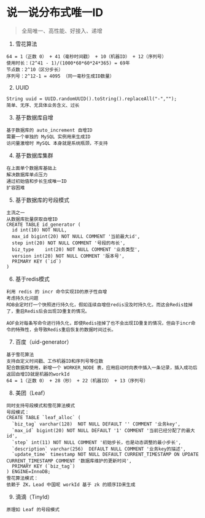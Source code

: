 # 说一说分布式唯一ID
> 全局唯一、高性能、好接入、递增

1. 雪花算法
```properties
64 = 1（正数 0） + 41（毫秒时间戳） + 10（机器ID） + 12（序列号）
使用时长：(2^41 - 1)/(1000*60*60*24*365) = 69年
节点数：2^10（区分步长）
序列号：2^12-1 = 4095 （同一毫秒生成ID数量）
```

2. UUID
```properties
String uuid = UUID.randomUUID().toString().replaceAll("-","");
简单、无序、无具体业务含义、过长
```

3. 基于数据库自增
```properties
基于数据库的 auto_increment 自增ID
需要一个单独的 MySQL 实例用来生成ID
访问量激增时 MySQL 本身就是系统瓶颈，不支持
```

4. 基于数据库集群
```properties
在上面单个数据库基础上
解决数据库单点压力
通过初始值和步长生成唯一ID
扩容困难
```

5. 基于数据库的号段模式
```properties
主流之一
从数据库批量获取自增ID
CREATE TABLE id_generator (
  id int(10) NOT NULL,
  max_id bigint(20) NOT NULL COMMENT '当前最大id',
  step int(20) NOT NULL COMMENT '号段的布长',
  biz_type    int(20) NOT NULL COMMENT '业务类型',
  version int(20) NOT NULL COMMENT '版本号',
  PRIMARY KEY (`id`)
) 
```

6. 基于redis模式
```properties
利用 redis 的 incr 命令实现ID的原子性自增
考虑持久化问题
RDB会定时打一个快照进行持久化，假如连续自增但redis没及时持久化，而这会Redis挂掉了，重启Redis后会出现ID重复的情况。

AOF会对每条写命令进行持久化，即使Redis挂掉了也不会出现ID重复的情况，但由于incr命令的特殊性，会导致Redis重启恢复的数据时间过长。
```

7. 百度（uid-generator）
```properties
基于雪花算法
支持自定义时间戳、工作机器ID和序列号等位数
配合数据库使用，新增一个 WORKER_NODE 表，应用启动时向表中插入一条记录，插入成功后返回自增ID就是机器的workId
64 = 1（正数 0） + 28（秒） + 22（机器ID） + 13（序列号）
```

8. 美团（Leaf）
```properties
同时支持号段模式和雪花算法模式
号段模式：
CREATE TABLE `leaf_alloc` (
  `biz_tag` varchar(128)  NOT NULL DEFAULT '' COMMENT '业务key',
  `max_id` bigint(20) NOT NULL DEFAULT '1' COMMENT '当前已经分配了的最大id',
  `step` int(11) NOT NULL COMMENT '初始步长，也是动态调整的最小步长',
  `description` varchar(256)  DEFAULT NULL COMMENT '业务key的描述',
  `update_time` timestamp NOT NULL DEFAULT CURRENT_TIMESTAMP ON UPDATE CURRENT_TIMESTAMP COMMENT '数据库维护的更新时间',
  PRIMARY KEY (`biz_tag`)
) ENGINE=InnoDB;
雪花算法模式：
依赖于 ZK，Lead 中国呢 workId 基于 zk 的顺序ID来生成
```

9. 滴滴（TinyId）
```properties
原理如 Leaf 的号段模式

```
